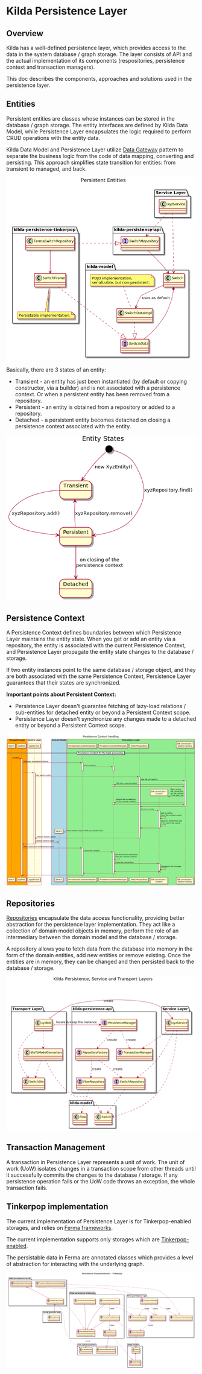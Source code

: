 # Kilda Persistence Layer

## Overview
Kilda has a well-defined persistence layer, which provides access to the data in the system database / graph storage.
The layer consists of API and the actual implementation of its components (respositories, persistence context and transaction managers).

This doc describes the components, approaches and solutions used in the persistence layer.

## Entities
Persistent entities are classes whose instances can be stored in the database / graph storage. 
The entity interfaces are defined by Kilda Data Model, while Persistence Layer encapsulates the logic required to perform 
CRUD operations with the entity data.

Kilda Data Model and Persistence Layer utilize [Data Gateway](https://martinfowler.com/eaaCatalog/rowDataGateway.html) pattern
to separate the business logic from the code of data mapping, converting and persisting. This approach simplifies state transition 
for entities: from transient to managed, and back.  

![persistent-entities](./persistent-entities.png)

Basically, there are 3 states of an entity:
- Transient - an entity has just been instantiated (by default or copying constructor, via a builder) 
and is not associated with a persistence context. Or when a persistent entity has been removed from a repository.
- Persistent - an entity is obtained from a repository or added to a repository.
- Detached - a persistent entity becomes detached on closing a persistence context associated with the entity. 

![entity-states](./entity-states.png)

## Persistence Context
A Persistence Context defines boundaries between which Persistence Layer maintains the entity state.
When you get or add an entity via a repository, the entity is associated with the current Persistence Context, 
and Persistence Layer propagate the entity state changes to the database / storage. 

If two entity instances point to the same database / storage object, and they are both associated with the same Persistence Context, 
Persistence Layer guarantees that their states are synchronized. 

**Important points about Persistent Context:**
- Persistence Layer doesn't guarantee fetching of lazy-load relations / sub-entities for detached entity or beyond a Persistent Context scope.
- Persistence Layer doesn't synchronize any changes made to a detached entity or beyond a Persistent Context scope.

![persistence-context](./persistence-context.png)

## Repositories
[Repositories](https://martinfowler.com/eaaCatalog/repository.html) encapsulate the data access functionality, 
providing better abstraction for the persistence layer implementation. 
They act like a collection of domain model objects in memory, perform the role of an intermediary between 
the domain model and the database / storage.

A repository allows you to fetch data from the database into memory in the form of the domain entities,
add new entities or remove existing. Once the entities are in memory, they can be changed and then persisted back 
to the database / storage.

![persistence-and-repositories](./persistence-and-repositories.png)

## Transaction Management
A transaction in Persistence Layer represents a unit of work. The unit of work (UoW) isolates changes in a transaction scope
from other threads until it successfully commits the changes to the database / storage. If any persistence operation fails
or the UoW code throws an exception, the whole transaction fails. 

## Tinkerpop implementation
The current implementation of Persistence Layer is for Tinkerpop-enabled storages, and relies on [Ferma frameworks](http://syncleus.com/Ferma/).
 
 The current implementation supports only storages which are [Tinkerpop-enabled](https://tinkerpop.apache.org/).
  

The persistable data in Ferma are annotated classes which provides a level of abstraction for interacting with the underlying graph. 
 
![persistence-impl-tinkerpop](./persistence-impl-tinkerpop.png)

